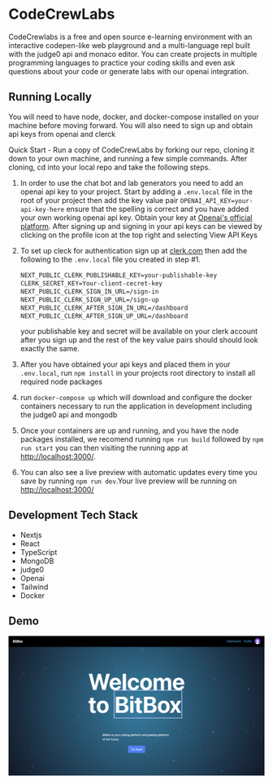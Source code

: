 # CodeCrewLabs

CodeCrewlabs is a free and open source e-learning environment with an interactive codepen-like web playground and a multi-language repl built with the judge0 api and monaco editor. You can create projects in multiple programming languages to practice your coding skills and even ask questions about your code or generate labs with our openai integration.

## Running Locally

You will need to have node, docker, and docker-compose installed on your machine before moving forward. You will also need to sign up and obtain api keys from openai and clerck

Quick Start - Run a copy of CodeCrewLabs by forking our repo, cloning it down to your own machine, and running a few simple commands. After cloning, cd into your local repo and take the following steps.

1. In order to use the chat bot and lab generators you need to add an openai api key to your project. Start by adding a `.env.local` file in the root of your project then add the key value pair `OPENAI_API_KEY=your-api-key-here` ensure that the spelling is correct and you have added your own working openai api key. Obtain your key at [Openai's official platform](https://platform.openai.com/). After signing up and signing in your api keys can be viewed by clicking on the profile icon at the top right and selecting View API Keys

2. To set up cleck for authentication sign up at [clerk.com](https://clerk.com/) then add the following to the `.env.local` file you created in step #1.

    ```
    NEXT_PUBLIC_CLERK_PUBLISHABLE_KEY=your-publishable-key
    CLERK_SECRET_KEY=Your-client-cecret-key
    NEXT_PUBLIC_CLERK_SIGN_IN_URL=/sign-in
    NEXT_PUBLIC_CLERK_SIGN_UP_URL=/sign-up
    NEXT_PUBLIC_CLERK_AFTER_SIGN_IN_URL=/dashboard
    NEXT_PUBLIC_CLERK_AFTER_SIGN_UP_URL=/dashboard
    ```

    your publishable key and secret will be available on your clerk account after you sign up and the rest of the key value pairs should should look exactly the same.

3. After you have obtained your api keys and placed them in your `.env.local`, run `npm install` in your projects root directory to install all required node packages

4. run `docker-compose up` which will download and configure the docker containers necessary to run the application in development including the judge0 api and mongodb

5. Once your containers are up and running, and you have the node packages installed,
we recomend running `npm run build` followed by `npm run start` you can then visiting the running app at <http://localhost:3000/>.

6. You can also see a live preview with automatic updates every time you save by running `npm run dev`.Your live preview will be running on <http://localhost:3000/>

## Development Tech Stack

* Nextjs
* React
* TypeScript
* MongoDB
* judge0
* Openai
* Tailwind
* Docker

## Demo

[![Video Thumbnail](image.png)](https://res.cloudinary.com/dcrnncysg/video/upload/v1698081871/bitbox_demo_m_duapo1.mov)

